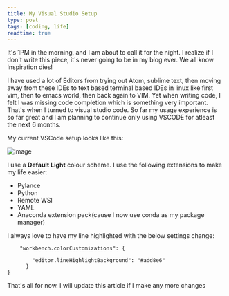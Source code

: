 ```yaml
---
title: My Visual Studio Setup 
type: post
tags: [coding, life]
readtime: true
---
```


It's 1PM in the morning, and I am about to call it for the night. I realize if I don't write this piece, it's never going 
to be in my blog ever. We all know Inspiration dies!

I have used a lot of Editors from trying out Atom, sublime text, then moving away from these IDEs to text based terminal based
IDEs in linux like first vim, then to emacs world, then back again to VIM. Yet when writing code, I felt I was missing code completion which is something
very important. That's when I turned to visual studio code. So far my usage experience is so far great and I am planning to continue only using 
VSCODE for atleast the next 6 months.

My current VSCode setup looks like this:

![image](https://user-images.githubusercontent.com/24592806/95785319-29a1fc00-0cf3-11eb-8dc3-b726e07a5bd6.png)

I use a **Default Light** colour scheme. I use the following extensions to make my life easier:

- Pylance
- Python
- Remote WSl
- YAML
- Anaconda extension pack(cause I now use conda as my package manager)

I always love to have my line highlighted with the below settings change:

```
    "workbench.colorCustomizations": {

        "editor.lineHighlightBackground": "#add8e6"
      }
}
```

That's all for now. I will update this article if I make any more changes
